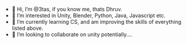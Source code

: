 - 👋 Hi, I’m @3tas, if you know me, thats Dhruv.
- 👀 I’m interested in Unity, Blender, Python, Java, Javascript etc.
- 🌱 I’m currently learning CS, and am improving the skills of everything listed above.
- 💞️ I’m looking to collaborate on unity potentially....

